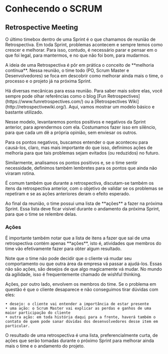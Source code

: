 # Conhecendo o SCRUM

## Retrospective Meeting

<p>O último timebox dentro de uma Sprint é o que chamamos de reunião de Retrospectiva. Em toda Sprint, problemas acontecem e sempre temos como crescer e melhorar. Para isso, contudo, é necessário parar e pensar em o que foi legal, para mantermos, e no que não foi bom, para mudarmos.
<p>A ideia de uma Retrospectiva é pôr em prática o conceito de **melhoria contínua**. Nessa reunião, o time todo (PO, Scrum Master e Desenvolvedores) se foca em descobrir como melhorar ainda mais o time, o processo e o projeto já na próxima Sprint.</p>
<p>Há diversas mecânicas para essa reunião. Para saber mais sobre elas, você sempre pode olhar referências como o blog [Fun Retrospectives](https://www.funretrospectives.com/) ou a [Retrospectives Wiki](http://retrospectivewiki.org/). Aqui, vamos mostrar um modelo básico e bastante utilizado.</p>
<p>Nesse modelo, levantaremos pontos positivos e negativos da Sprint anterior, para aprendermos com ela. Costumamos fazer isso em silêncio, para que cada um dê a própria opinião, sem enviesar os outros.</p>
<p>Para os pontos negativos, buscamos entender o que aconteceu para causá-los, claro, mas mais importante do que isso, definimos ações de melhoria para que tais problemas sejam evitados (ou reduzidos) no futuro.</p>
Similarmente, analisamos os pontos positivos e, se o time sentir necessidade, definimos também lembretes para os pontos que ainda não viraram rotina.
<p>É comum também que durante a retrospectiva, discutam-se também os itens da retrospectiva anterior, com o objetivo de validar se os problemas se repetiram e se as ações anteriores deram o efeito esperado.</p>
<p>Ao final da reunião, o time possui uma lista de **ações** a fazer na próxima Sprint. Essa lista deve ficar visível durante o andamento da próxima Sprint, para que o time se relembre delas.</p>

### Ações

<p>É importante também notar que a lista de itens a fazer que sai de uma retrospectiva contém apenas **ações**, isto é, atividades que membros do time vão efetivamente fazer para obter algum resultado.</p>
<p>Note que o time não pode decidir que o cliente vá mudar seu comportamento ou que outra área da empresa vá passar a ajudá-los. Essas não são ações, são desejos de que algo magicamente vá mudar. No mundo da agilidade, isso é frequentemente chamado de wishful thinking.</p>
<p>Ações, por outro lado, envolvem os membros do time. Se o problema em questão é que o cliente desaparece e não conseguimos tirar dúvidas com eles:</p>

    • desejo: o cliente vai entender a importância de estar presente
    • uma ação: o Scrum Master vai explicar as perdas e ganhos de uma maior participação do cliente
    • outra ação: em toda história daqui para a frente, haverá também o contato de quem pode sanar dúvidas dos desenvolvedores desse item em particular.

<p>O resultado de uma retrospectiva é uma lista, preferencialmente curta, de ações que serão tomadas durante o próximo Sprint para melhorar ainda mais o time e o andamento do projeto.</p>

